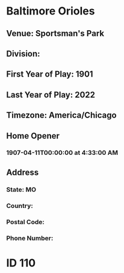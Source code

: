 # Baltimore Orioles
## Venue: Sportsman's Park
## Division: 
## First Year of Play: 1901
## Last Year of Play: 2022
## Timezone: America/Chicago
## Home Opener
### 1907-04-11T00:00:00 at 4:33:00 AM
## Address
### 
### State: MO
### Country: 
### Postal Code: 
### Phone Number: 
# ID 110